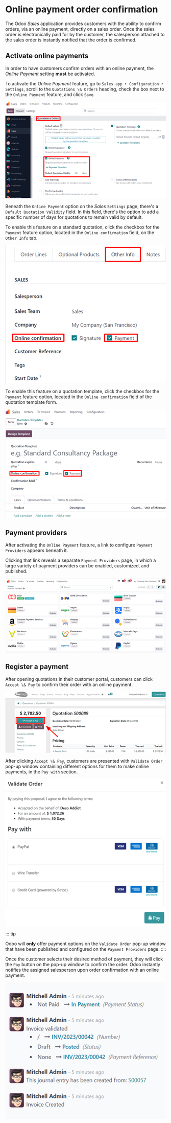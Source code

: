 # Online payment order confirmation

The Odoo *Sales* application provides customers with the ability to
confirm orders, via an online payment, directly on a sales order. Once
the sales order is electronically paid for by the customer, the
salesperson attached to the sales order is instantly notified that the
order is confirmed.

## Activate online payments

In order to have customers confirm orders with an online payment, the
*Online Payment* setting **must** be activated.

To activate the *Online Payment* feature, go to
`Sales app ‣ Configuration ‣
Settings`, scroll to the
`Quotations \& Orders` heading, check
the box next to the `Online Payment`
feature, and click `Save`.

![The online payment setting in the Odoo Sales application.](get_paid_to_validate/online-payment-setting.png)

Beneath the `Online Payment` option
on the *Sales* `Settings` page,
there\'s a `Default Quotation Validity` field. In this field, there\'s the option to add a
specific number of days for quotations to remain valid by default.

To enable this feature on a standard quotation, click the checkbox for
the `Payment` feature option, located
in the `Online confirmation` field,
on the `Other Info` tab.

![The online payment setting on a standard quotation in Odoo Sales.](get_paid_to_validate/online-payment-option-quotation.png)

To enable this feature on a quotation template, click the checkbox for
the `Payment` feature option, located
in the `Online confirmation` field of
the quotation template form.

![The online payment setting on quotation template forms in Odoo Sales.](get_paid_to_validate/online-payment-option-quotation-template.png)

## Payment providers

After activating the `Online Payment`
feature, a link to configure `Payment
Providers` appears beneath it.

Clicking that link reveals a separate
`Payment Providers` page, in which a
large variety of payment providers can be enabled, customized, and
published.

![Payment providers page in Odoo Sales.](get_paid_to_validate/payment-providers-page.png)


## Register a payment

After opening quotations in their customer portal, customers can click
`Accept \& Pay` to confirm their
order with an online payment.

![The accept and pay button on an online quotation in Odoo Sales.](get_paid_to_validate/accept-and-pay-button.png)

After clicking `Accept \& Pay`,
customers are presented with `Validate Order` pop-up window containing different options for them to
make online payments, in the `Pay
with` section.

![How to register a payment on a validate order pop-up window in Odoo Sales.](get_paid_to_validate/validate-order-pay-with.png)

::: tip

Odoo will **only** offer payment options on the
`Validate Order` pop-up window that
have been published and configured on the
`Payment Providers` page.
::::

Once the customer selects their desired method of payment, they will
click the `Pay` button on the pop-up
window to confirm the order. Odoo instantly notifies the assigned
salesperson upon order confirmation with an online payment.

![Sample of notification that appears in the chatter when an online payment is made.](get_paid_to_validate/payment-confirmation-notification-chatter.png)

